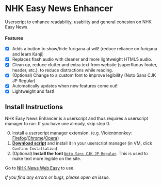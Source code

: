 # NHK Easy News Enhancer 
Userscript to enhance readability, usability and general cohesion on NHK Easy News.

#### Features
- [x] Adds a button to show/hide furigana at will! (reduce reliance on furigana and learn Kanji)
- [x] Replaces flash audio with cleaner and more lightweight HTML5 audio.
- [x] Clean up, reduce clutter and extra text from website (superfluous footer, header, etc.), to reduce distractions while reading.
- [x] (Optional) Change to a custom font to improve legibility (Noto Sans CJK JP Regular)
- [x] Automatically updates when new features come out!
- [x] Lightweight and fast!

## Install Instructions
NHK Easy News Enhancer is a userscript and thus requires a userscript manager to run. If you have one already, skip step 0.

0. Install a userscript manager extension. (e.g. Violentmonkey: [Firefox](https://addons.mozilla.org/en-US/firefox/addon/violentmonkey/)/[Chrome](https://chrome.google.com/webstore/detail/violentmonkey/jinjaccalgkegednnccohejagnlnfdag)/[Opera](https://addons.opera.com/en/extensions/details/violent-monkey/))
1. [**Download script**](https://raw.githubusercontent.com/theKKCD/EasyNews-Enhancer/master/EasyNews-Enhancer.user.js) and install it in your userscript manager (in VM, click `Confirm Installation`)
2. (Optional) **Install the font** [`Noto Sans CJK JP Regular`](https://github.com/theKKCD/EasyNews-Enhancer/raw/master/Files/NotoSansCJKjp-Regular.otf). This is used to make text more legible on the site.

Go to [NHK News Web Easy](http://www3.nhk.or.jp/news/easy/index.html) to use.

*If you find any errors or bugs, please open an issue.*
